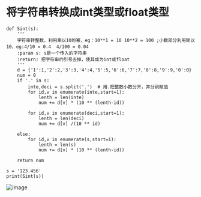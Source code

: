 # 将字符串转换成int类型或float类型
```
def Sint(s):
    '''
    字符串转整数，利用乘以10的幂，eg：10**1 = 10 10**2 = 100 ;小数部分利用除以10，eg:4/10 = 0.4  4/100 = 0.04
    :param s: s是一个传入的字符串
    :return: 把字符串的引号去掉，使其成为int或float
    '''
    d = {'1':1,'2':2,'3':3,'4':4,'5':5,'6':6,'7':7,'8':8,'9':9,'0':0}
    num = 0
    if '.' in s:
        inte,deci = s.split('.')  # 用.把整数小数分开，并分别赋值
        for id,v in enumerate(inte,start=1):
            lenth = len(inte)
            num += d[v] * (10 ** (lenth-id))

        for id,v in enumerate(deci,start=1):
            lenth = len(deci)
            num += d[v] /(10 ** id)

    else:
        for id,v in enumerate(s,start=1):
            lenth = len(s)
            num += d[v] * (10 ** (lenth-id))

    return num

s = '123.456'
print(Sint(s))
```
![image](https://github.com/wubaozhen/You-are-Pythonista/blob/master/Homework/wbz/lz_episode_02/02_03.PNG)


